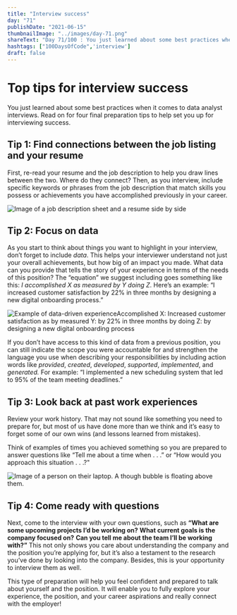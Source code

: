 ```yaml
---
title: "Interview success"
day: "71"
publishDate: "2021-06-15"
thumbnailImage: "../images/day-71.png"
shareText: "Day 71/100 : You just learned about some best practices when it comes to data analyst interviews. Read on for four final preparation tips to help set you up for interviewing success. "
hashtags: ["100DaysOfCode",'interview']
draft: false
---
```


# Top tips for interview success

You just learned about some best practices when it comes to data analyst interviews. Read on for four final preparation tips to help set you up for interviewing success.

## Tip 1: Find connections between the job listing and your resume

First, re-read your resume and the job description to help you draw lines between the two. Where do they connect? Then, as you interview, include specific keywords or phrases from the job description that match skills you possess or achievements you have accomplished previously in your career. 

![Image of a job description sheet and a resume side by side](https://d3c33hcgiwev3.cloudfront.net/imageAssetProxy.v1/v6c4mv98QgunOJr_fJILQA_4834933bb90d47c19e8a69ac43b4b5f5_Screen-Shot-2021-02-09-at-11.53.20-AM.png?expiry=1623196800000&hmac=WMG7FzYG0wYXcGkYsmwwb8fDnt1yCmm18bU_5KmhZC0)

## Tip 2: Focus on data

As you start to think about things you want to highlight in your interview, don’t forget to include *data*. This helps your interviewer understand not just your overall achievements, but how big of an impact you made. What data can you provide that tells the story of your experience in terms of the needs of this position? The “equation” we suggest including goes something like this: *I accomplished X as measured by Y doing Z*. Here’s an example: “I increased customer satisfaction by 22% in three months by designing a new digital onboarding process.”

![Example of data-driven experience](https://d3c33hcgiwev3.cloudfront.net/imageAssetProxy.v1/hBf4nnrZSGiX-J562ZhofQ_a18e686b93f241bfb4095e9816fd235c_Screen-Shot-2021-03-14-at-6.30.56-PM.png?expiry=1623196800000&hmac=7IDTXB1lmRDy_2vBnog_W5CsNvODolUcusVn7cRoGyQ)Accomplished X: Increased customer satisfaction as by measured Y: by 22% in three months by doing Z: by designing a new digital onboarding process

If you don’t have access to this kind of data from a previous position, you can still indicate the scope you were accountable for and strengthen the language you use when describing your responsibilities by including action words like *provided*, *created*, *developed*, *supported*, *implemented*, and *generated.* For example: “I implemented a new scheduling system that led to 95% of the team meeting deadlines.” 

## Tip 3: Look back at past work experiences

Review your work history. That may not sound like something you need to prepare for, but most of us have done more than we think and it’s easy to forget some of our own wins (and lessons learned from mistakes). 

Think of examples of times you achieved something so you are prepared to answer questions like “Tell me about a time when . . .” or “How would you approach this situation . . .?" 

![Image of a person on their laptop. A though bubble is floating above them.](https://d3c33hcgiwev3.cloudfront.net/imageAssetProxy.v1/TVZrUBs_ScOWa1AbP9nDsw_130b5020dbab44d2b5d43f1b4a6e3265_unnamed-15-.png?expiry=1623196800000&hmac=qvj8lyWdwg3N_KGkK7qce-MCAOjAi1l5s8ZBr8vurvU)

## Tip 4: Come ready with questions

Next, come to the interview with your own questions, such as **“What are some upcoming projects I’d be working on?** **What current goals is the company focused on?** **Can you tell me about the team I’ll be working with?”** This not only shows you care about understanding the company and the position you’re applying for, but it’s also a testament to the research you’ve done by looking into the company. Besides, this is your opportunity to interview them as well. 

This type of preparation will help you feel confident and prepared to talk about yourself and the position. It will enable you to fully explore your experience, the position, and your career aspirations and really connect with the employer! 